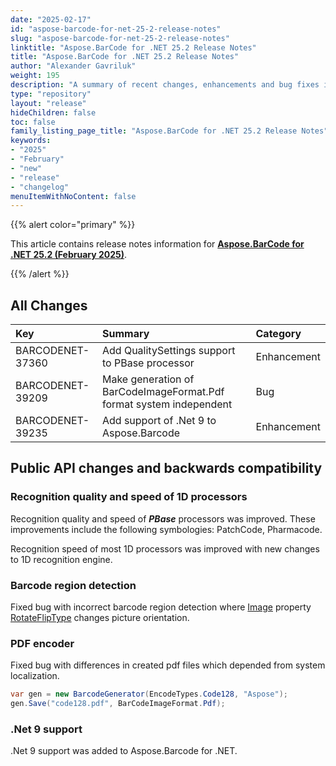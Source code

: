 ```yaml
---
date: "2025-02-17"
id: "aspose-barcode-for-net-25-2-release-notes"
slug: "aspose-barcode-for-net-25-2-release-notes"
linktitle: "Aspose.BarCode for .NET 25.2 Release Notes"
title: "Aspose.BarCode for .NET 25.2 Release Notes"
author: "Alexander Gavriluk"
weight: 195
description: "A summary of recent changes, enhancements and bug fixes in Aspose.BarCode for .NET 25.2.0 (February 2025) release."
type: "repository"
layout: "release"
hideChildren: false
toc: false
family_listing_page_title: "Aspose.BarCode for .NET 25.2 Release Notes"
keywords:
- "2025"
- "February"
- "new"
- "release"
- "changelog"
menuItemWithNoContent: false
---
```


{{% alert color="primary" %}}

This article contains release notes information for [**Aspose.BarCode for .NET 25.2 (February 2025)**](https://releases.aspose.com/barcode/net/new-releases/aspose.barcode-for-.net-25.2/).

{{% /alert %}}
## **All Changes**

|**Key**|**Summary**|**Category**|
| :- | :- | :- |
|BARCODENET-37360|Add QualitySettings support to PBase processor|Enhancement|
|BARCODENET-39209|Make generation of BarCodeImageFormat.Pdf format system independent|Bug|
|BARCODENET-39235|Add support of .Net 9 to Aspose.Barcode|Enhancement|

## Public API changes and backwards compatibility

### Recognition quality and speed of 1D processors
Recognition quality and speed of ***PBase*** processors was improved. These improvements include the following symbologies: PatchCode, Pharmacode.

Recognition speed of most 1D processors was improved with new changes to 1D recognition engine.

### Barcode region detection
Fixed bug with incorrect barcode region detection where [Image](https://learn.microsoft.com/dotnet/api/system.drawing.image) property [RotateFlipType](https://learn.microsoft.com/dotnet/api/system.drawing.rotatefliptype) changes picture orientation.

### PDF encoder
Fixed bug with differences in created pdf files which depended from system localization.

```cs
var gen = new BarcodeGenerator(EncodeTypes.Code128, "Aspose");
gen.Save("code128.pdf", BarCodeImageFormat.Pdf);
```

### .Net 9 support
.Net 9 support was added to Aspose.Barcode for .NET.
